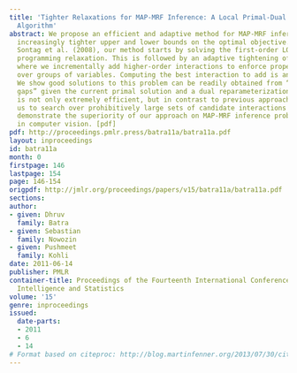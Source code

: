 ```yaml
---
title: 'Tighter Relaxations for MAP-MRF Inference: A Local Primal-Dual Gap based Separation
  Algorithm'
abstract: We propose an efficient and adaptive method for MAP-MRF inference that provides
  increasingly tighter upper and lower bounds on the optimal objective. Similar to
  Sontag et al. (2008), our method starts by solving the first-order LOCAL(G) linear
  programming relaxation. This is followed by an adaptive tightening of the relaxation
  where we incrementally add higher-order interactions to enforce proper marginalization
  over groups of variables. Computing the best interaction to add is an NP-hard problem.
  We show good solutions to this problem can be readily obtained from “local primal-dual
  gaps” given the current primal solution and a dual reparameterization vector. This
  is not only extremely efficient, but in contrast to previous approaches, also allows
  us to search over prohibitively large sets of candidate interactions to add. We
  demonstrate the superiority of our approach on MAP-MRF inference problems encountered
  in computer vision. [pdf]
pdf: http://proceedings.pmlr.press/batra11a/batra11a.pdf
layout: inproceedings
id: batra11a
month: 0
firstpage: 146
lastpage: 154
page: 146-154
origpdf: http://jmlr.org/proceedings/papers/v15/batra11a/batra11a.pdf
sections: 
author:
- given: Dhruv
  family: Batra
- given: Sebastian
  family: Nowozin
- given: Pushmeet
  family: Kohli
date: 2011-06-14
publisher: PMLR
container-title: Proceedings of the Fourteenth International Conference on Artificial
  Intelligence and Statistics
volume: '15'
genre: inproceedings
issued:
  date-parts:
  - 2011
  - 6
  - 14
# Format based on citeproc: http://blog.martinfenner.org/2013/07/30/citeproc-yaml-for-bibliographies/
---
```

